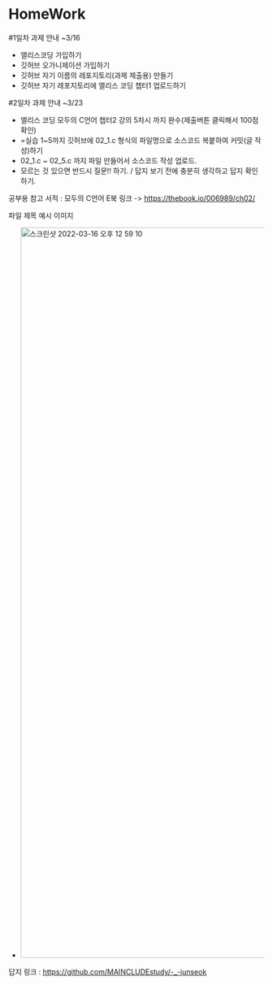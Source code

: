 # HomeWork

#1일차 과제 안내 ~3/16
- 앨리스코딩 가입하기
- 깃허브 오가니제이션 가입하기
- 깃허브 자기 이름의 레포지토리(과제 제출용) 만들기
- 깃허브 자기 레포지토리에 엘리스 코딩 챕터1 업로드하기

#2일차 과제 안내 ~3/23
- 엘리스 코딩 모두의 C언어 챕터2 강의 5차시 까지 완수(제출버튼 클릭해서 100점 확인)
- =실습 1~5까지 깃허브에 02_1.c 형식의 파일명으로 소스코드 복붙하여 커밋(글 작성)하기
- 02_1.c ~ 02_5.c 까지 파일 만들어서 소스코드 작성 업로드.
- 모르는 것 있으면 반드시 질문!! 하기. / 답지 보기 전에 충분히 생각하고 답지 확인하기.

공부용 참고 서적 : 모두의 C언어 E북 링크 ->   https://thebook.io/006989/ch02/

파일 제목 예시 이미지
- <img width="1438" alt="스크린샷 2022-03-16 오후 12 59 10" src="https://user-images.githubusercontent.com/83647215/158514187-2952917b-f6e3-459d-9ddc-4e1f6b4907db.png">

답지 링크 : https://github.com/MAINCLUDEstudy/-_-junseok
